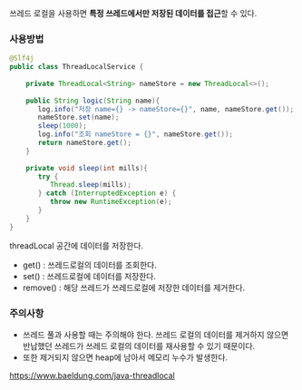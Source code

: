 쓰레드 로컬을 사용하면 **특정 쓰레드에서만 저장된 데이터를 접근**할 수 있다.

### 사용방법
``` java
@Slf4j  
public class ThreadLocalService {  
  
    private ThreadLocal<String> nameStore = new ThreadLocal<>();  
  
    public String logic(String name){  
       log.info("저장 name={} -> nameStore={}", name, nameStore.get());  
       nameStore.set(name);  
       sleep(1000);  
       log.info("조회 nameStore = {}", nameStore.get());  
       return nameStore.get();  
    }  
  
    private void sleep(int mills){  
       try {  
          Thread.sleep(mills);  
       } catch (InterruptedException e) {  
          throw new RuntimeException(e);  
       }  
    }  
}
```

threadLocal 공간에 데이터를 저장한다.
- get() : 쓰레드로컬의 데이터를 조회한다.
- set() : 쓰레드로컬에 데이터를 저장한다.
- remove() : 해당 쓰레드가 쓰레드로컬에 저장한 데이터를 제거한다.

### 주의사항
- 쓰레드 풀과 사용할 때는 주의해야 한다. 쓰레드 로컬의 데이터를 제거하지 않으면 반납했던 쓰레드가 쓰레드 로컬의 데이터를 재사용할 수 있기 때문이다.
- 또한 제거되지 않으면 heap에 남아서 메모리 누수가 발생한다.




https://www.baeldung.com/java-threadlocal